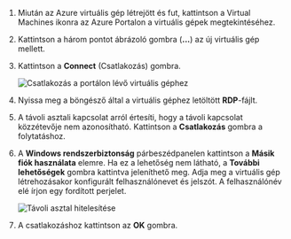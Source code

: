 
1. Miután az Azure virtuális gép létrejött és fut, kattintson a Virtual Machines ikonra az Azure Portalon a virtuális gépek megtekintéséhez.

1. Kattintson a három pontot ábrázoló gombra (**...**) az új virtuális gép mellett.

1. Kattintson a **Connect** (Csatlakozás) gombra.

   ![Csatlakozás a portálon lévő virtuális géphez](./media/virtual-machines-sql-server-remote-desktop-connect/azure-virtual-machine-connect.png)

1. Nyissa meg a böngésző által a virtuális géphez letöltött **RDP**-fájlt.

1. A távoli asztali kapcsolat arról értesíti, hogy a távoli kapcsolat közzétevője nem azonosítható. Kattintson a **Csatlakozás** gombra a folytatáshoz.

1. A **Windows rendszerbiztonság** párbeszédpanelen kattintson a **Másik fiók használata** elemre. Ha ez a lehetőség nem látható, a **További lehetőségek** gombra kattintva jeleníthető meg. Adja meg a virtuális gép létrehozásakor konfigurált felhasználónevet és jelszót. A felhasználónév elé írjon egy fordított perjelet.

   ![Távoli asztal hitelesítése](./media/virtual-machines-sql-server-remote-desktop-connect/remote-desktop-connect.png)

1. A csatlakozáshoz kattintson az **OK** gombra.
